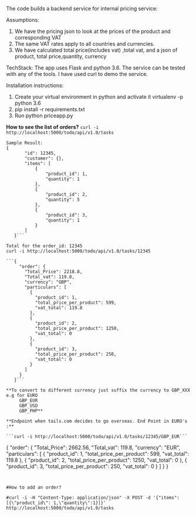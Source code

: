 The code builds a backend service for internal pricing service:

Assumptions:
1) We have the pricing json to look at the prices of the product and corresponding VAT
2) The same VAT rates apply to all countries and currencies.
3) We have calculated total price(includes vat) ,total vat, and  a json of product, total price,quantity, currency

TechStack:
The app uses Flask and python 3.6. 
The service can be tested with any of the tools. I have used curl to demo the service.


Installation instructions:
1) Create your virtual environment in python and activate it
   virtualenv -p python 3.6 <yourenvname>
2) pip install -r requirements.txt
3) Run python priceapp.py

**How to see the list of orders?**
```curl -i http://localhost:5000/todo/api/v1.0/tasks```

```
Sample Result:
{
       "id": 12345,
       "customer": {},
       "items": [
           {
               "product_id": 1,
               "quantity": 1
           },
           {
               "product_id": 2,
               "quantity": 5
           },
           {
               "product_id": 3,
               "quantity": 1
           }
       ]
   }```

Total for the order_id: 12345
curl -i http://localhost:5000/todo/api/v1.0/tasks/12345

```{
     "order": {
       "Total_Price": 2218.8, 
       "Total_vat": 119.8, 
       "currency": "GBP", 
       "particulars": [
         {
           "product_id": 1, 
           "total_price_per_product": 599, 
           "vat_total": 119.8
         }, 
         {
           "product_id": 2, 
           "total_price_per_product": 1250, 
           "vat_total": 0
         }, 
         {
           "product_id": 3, 
           "total_price_per_product": 250, 
           "vat_total": 0
         }
       ]
     }
   }```

**To convert to different currency just suffix the currency to GBP_XXX
e.g for EURO 
     GBP_EUR
     GBP_USD
     GBP_PHP**

**Endpoint when tails.com decides to go overseas. End Point in EURO's :** 

```curl -i http://localhost:5000/todo/api/v1.0/tasks/12345/GBP_EUR```

```
{
  "order": {
    "Total_Price": 2662.56, 
    "Total_vat": 119.8, 
    "currency": "EUR", 
    "particulars": [
      {
        "product_id": 1, 
        "total_price_per_product": 599, 
        "vat_total": 119.8
      }, 
      {
        "product_id": 2, 
        "total_price_per_product": 1250, 
        "vat_total": 0
      }, 
      {
        "product_id": 3, 
        "total_price_per_product": 250, 
        "vat_total": 0
      }
    ]
  }
}
```


#How to add an order?

#curl -i -H "Content-Type: application/json" -X POST -d '{"items":[{\"product_id\": 1,\"quantity\":1}]}' http://localhost:5000/todo/api/v1.0/tasks